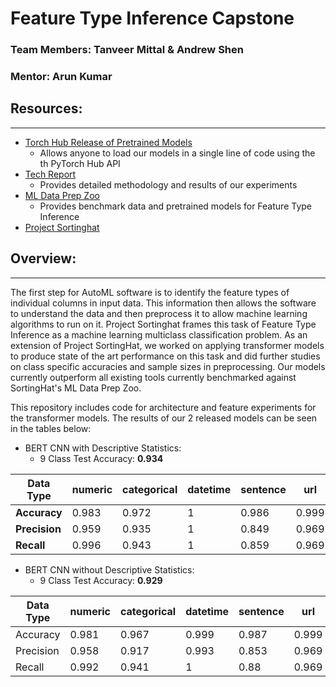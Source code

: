 # Feature Type Inference Capstone

### Team Members: Tanveer Mittal & Andrew Shen
### Mentor: Arun Kumar

## Resources:
------------------
- [Torch Hub Release of Pretrained Models](https://github.com/TanveerMittal/BERT-Feature-Type-Inference)
    - Allows anyone to load our models in a single line of code using the th PyTorch Hub API
- [Tech Report](https://tanveermittal.github.io/capstone/)
    - Provides detailed methodology and results of our experiments
- [ML Data Prep Zoo](https://github.com/pvn25/ML-Data-Prep-Zoo)
    - Provides benchmark data and pretrained models for Feature Type Inference
- [Project Sortinghat](https://adalabucsd.github.io/sortinghat.html)

## Overview:
------------------

The first step for AutoML software is to identify the feature types of individual columns in input data. This information then allows the software to understand the data and then preprocess it to allow machine learning algorithms to run on it. Project Sortinghat frames this task of Feature Type Inference as a machine learning multiclass classification problem. As an extension of Project SortingHat, we worked on applying transformer models to produce state of the art performance on this task and did further studies on class specific accuracies and sample sizes in preprocessing. Our models currently outperform all existing tools currently benchmarked against SortingHat's ML Data Prep Zoo.

This repository includes code for architecture and feature experiments for the transformer models. The results of our 2 released models can be seen in the tables below:

- BERT CNN with Descriptive Statistics:
    - 9 Class Test Accuracy: **0.934**

| Data Type | numeric | categorical | datetime | sentence | url   | embedded-number | list  | not-generalizable | context-specific |
|-----------|---------|-------------|----------|----------|-------|-----------------|-------|-------------------|------------------|
| **Accuracy**  |   0.983 |       0.972 |        1 |    0.986 | 0.999 |           0.997 | 0.994 |             0.968 |            0.967 |
| **Precision** |   0.959 |       0.935 |        1 |    0.849 | 0.969 |           0.989 |  0.96 |             0.848 |             0.87 |
| **Recall**    |   0.996 |       0.943 |        1 |    0.859 | 0.969 |           0.949 | 0.842 |             0.856 |            0.762 |

- BERT CNN without Descriptive Statistics:
    - 9 Class Test Accuracy: **0.929**

| Data Type | numeric | categorical | datetime | sentence | url   | embedded-number | list  | not-generalizable | context-specific |
|-----------|---------|-------------|----------|----------|-------|-----------------|-------|-------------------|------------------|
| Accuracy  |   0.981 |       0.967 |    0.999 |    0.987 | 0.999 |           0.997 | 0.994 |             0.966 |            0.968 |
| Precision |   0.958 |       0.917 |    0.993 |    0.853 | 0.969 |            0.99 | 0.959 |             0.869 |            0.854 |
| Recall    |   0.992 |       0.941 |        1 |     0.88 | 0.969 |            0.96 | 0.825 |             0.805 |            0.789 |
